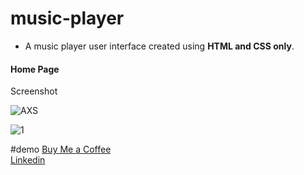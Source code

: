 
# music-player
- A music player user interface created using **HTML and CSS only**.

#### Home Page

Screenshot

![AXS](https://user-images.githubusercontent.com/79587101/231710060-aca16755-ff80-48ec-8a98-9d9357d5b94c.png)


![1](https://user-images.githubusercontent.com/79587101/231710077-a9690115-6353-4a70-ac91-9714951cb696.png)


#demo
[Buy Me a Coffee](https://www.buymeacoffee.com/siku29) </br>
[Linkedin](https://www.linkedin.com/in/achyuta-kumar-mohapatra-54894a21a/)

